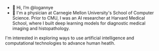 - 👋 Hi, I’m @logannye
- 🌱 I'm a physician at Carnegie Mellon University's School of Computer Science. Prior to CMU, I was an AI researcher at Harvard Medical School, where I built deep learning models for diagnostic medical imaging and histopathology.

I'm interested in exploring ways to use artificial intelligence and computational technologies to advance human heatlh.

<!---
logannye/logannye is a ✨ special ✨ repository because its `README.md` (this file) appears on your GitHub profile.
You can click the Preview link to take a look at your changes.
--->
